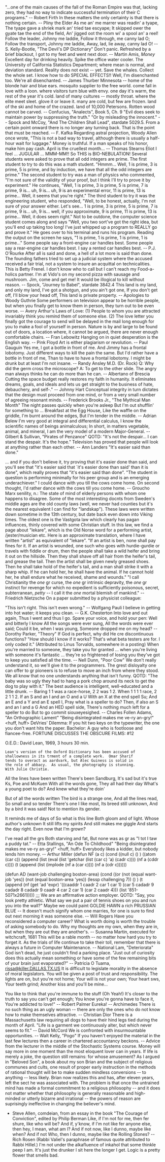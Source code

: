 "...one of the main causes of the fall of the Roman Empire was that,
lacking zero, they had no way to indicate successful termination of
their C programs."
-- Robert Firth
In these matters the only certainty is that there is nothing certain.
		-- Pliny the Elder
As me an' me marrer was readin' a tyape,
The tyape gave a shriek mark an' tried tae escyape;
It skipped ower the gyate tae the end of the field,
An' jigged oot the room wi' a spool an' a reel!
Follow the leader, Johnny me laddie,
Follow it through, me canny lad O;
Follow the transport, Johnny me laddie,
Away, lad, lie away, canny lad O!
		-- S. Kelly-Bootle, "The Devil's DP Dictionary"
Don't panic.
Refreshed by a brief blackout, I got to my feet and went next door.
-- Martin Amis, _Money_
Excellent day for drinking heavily.  Spike the office water cooler.
The University of California Statistics Department; where mean is normal,
and deviation standard.
Reality does not exist -- yet.
Save the whales.  Collect the whole set.
I know how to do SPECIAL EFFECTS!!
Well, I'm disenchanted too.  We're all disenchanted.
		-- James Thurber
Minnesota --
	home of the blonde hair and blue ears.
	mosquito supplier to the free world.
	come fall in love with a loon.
	where visitors turn blue with envy.
	one day it's warm, the rest of the year it's cold.
	land of many cultures -- mostly throat.
	where the elite meet sleet.
	glove it or leave it.
	many are cold, but few are frozen.
	land of the ski and home of the crazed.
	land of 10,000 Petersons.
Rotten wood cannot be carved.
		-- Confucius, "Analects", Book 5, Ch. 9
	"Evil does seek to maintain power by suppressing the truth."
	"Or by misleading the innocent."
		-- Spock and McCoy, "And The Children Shall Lead",
		   stardate 5029.5.
From a certain point onward there is no longer any turning back. 
That is the point that must be reached.
		-- F. Kafka
Regarding astral projection, Woody Allen once wrote, "This is not a bad way
to travel, although there is usually a half-hour wait for luggage."
Money is truthful.  If a man speaks of his honor, make him pay cash.
April is the cruellest month...
		-- Thomas Stearns Eliot
I feel ... JUGULAR ...
MMM-MM!!  So THIS is BIO-NEBULATION! 
	Several students were asked to prove that all odd integers are prime.
	The first student to try to do this was a math student.  "Hmmm...
Well, 1 is prime, 3 is prime, 5 is prime, and by induction, we have that all
the odd integers are prime."
	The second student to try was a man of physics who commented, "I'm not
sure of the validity of your proof, but I think I'll try to prove it by
experiment."  He continues, "Well, 1 is prime, 3 is prime, 5 is prime, 7 is
prime, 9 is...  uh, 9 is... uh, 9 is an experimental error, 11 is prime, 13
is prime...  Well, it seems that you're right."
	The third student to try it was the engineering student, who responded,
"Well, to be honest, actually, I'm not sure of your answer either.  Let's
see...  1 is prime, 3 is prime, 5 is prime, 7 is prime, 9 is... uh, 9 is...
well, if you approximate, 9 is prime, 11 is prime, 13 is prime...  Well, it
does seem right."
	Not to be outdone, the computer science student comes along and says
"Well, you two sort've got the right idea, but you'll end up taking too long!
I've just whipped up a program to REALLY go and prove it."  He goes over to
his terminal and runs his program.  Reading the output on the screen he says,
"1 is prime, 1 is prime, 1 is prime, 1 is prime..."
Some people say a front-engine car handles best.  Some people say a
rear-engine car handles best.  I say a rented car handles best.
		-- P.J. O'Rourke
After all is said and done, a hell of a lot more is said than done.
The founding fathers tried to set up a judicial system where the accused
received a fair trial, not a system to insure an acquittal on technicalities.
This is Betty Frenel.  I don't know who to call but I can't reach my
Food-a-holics partner.  I'm at Vido's on my second pizza with sausage
and mushroom.  Jim, come and get me!
It would be illogical to kill without reason.
		-- Spock, "Journey to Babel", stardate 3842.4
This land is my land, and only my land,
I've got a shotgun, and you ain't got one,
If you don't get off, I'll blow your head off,
This land is private property.
		-- Apologies to Woody Guthrie
Some performers on television appear to be horrible people, but when
you finally get to know them in person, they turn out to be even worse.
		-- Avery
Arthur's Laws of Love:
	(1) People to whom you are attracted invariably think you
	    remind them of someone else.
	(2) The love letter you finally got the courage to send will be
	    delayed in the mail long enough for you to make a fool of
	    yourself in person.
Nature is by and large to be found out of doors, a location where,
it cannot be argued, there are never enough comfortable chairs.
		-- Fran Lebowitz
Hanging on in quiet desperation is the English way.
		-- Pink Floyd
Art is either plagiarism or revolution.
		-- Paul Gauguin
Yes me, I got a bottle in front of me.
And Jimmy has a frontal lobotomy.
Just different ways to kill the pain the same.
But I'd rather have a bottle in front of me,
Than to have to have a frontal lobotomy.
I might be drunk but at least I'm not insane.
		-- Randy Ansley M.D. (Dr. Rock)
Q:	Why did the germ cross the microscope?
A:	To get to the other slide.
The angry man always thinks he can do more than he can.
		-- Albertano of Brescia
Cutting the space budget really restores my faith in humanity.  It
eliminates dreams, goals, and ideals and lets us get straight to the
business of hate, debauchery, and self-."
		-- Johnny Hart
Conceptual integrity in turn dictates that the design must proceed
from one mind, or from a very small number of agreeing resonant minds.
		-- Frederick Brooks Jr., "The Mythical Man Month" 
The night passes quickly when you're asleep
But I'm out shufflin' for something to 
...
Breakfast at the Egg House,
Like the waffle on the griddle,
I'm burnt around the edges,
But I'm tender in the middle.
		-- Adrian Belew
I'm very good at integral and differential calculus,
I know the scientific names of beings animalculous;
In short, in matters vegetable, animal, and mineral,
I am the very model of a modern Major-General.
		-- Gilbert & Sullivan, "Pirates of Penzance"
QOTD:
	 "It's not the despair... I can stand the despair.  It's the hope."
Television has proved that people will look at anything rather than each other.
		-- Ann Landers
"It's easier said than done."

... and if you don't believe it, try proving that it's easier done than
said, and you'll see that "it's easier said that `it's easier done than
said' than it is done", which really proves that "it's easier said than
done".
"The student in question is performing minimally for his peer group and
is an emerging underachiever."
I could dance with you till the cows come home.  On second thought, I'd rather
dance with the cows till you come home.
		-- Groucho Marx
senility, n.:
	The state of mind of elderly persons with whom one happens to disagree.
Some of the most interesting docnts from Sweden's middle ages are the
old county laws (well, we never had counties but it's the nearest equivalent
I can find for "landskap").  These laws were written down sometime in the
13th century, but date back even down into Viking times.  The oldest one is
the Vastgota law which clearly has pagan influences, thinly covered with some
Christian stuff.  In this law, we find a page about "lekare", which is the
Old Norse word for a performing artist, /jester/musician etc.  Here is
an approximate translation, where I have written "artist" as equivalent of
"lekare".
	"If an artist is ben, none shall pay fines for it.  If an artist
	is wounded, one such who goes with hurdie-gurdie or travels with
	fiddle or drum, then the people shall take a wild heifer and bring
	it out on the hillside.  Then they shall shave off all hair from the
	heifer's tail, and grease the tail.  Then the artist shall be given
	newly greased shoes.  Then he shall take hold of the heifer's tail,
	and a man shall strike it with a sharp whip.  If he can hold her, he
	shall have the animal.  If he cannot hold her, he shall endure what
	he received, shame and wounds."
"I call Christianity the *one* gr curse, the *one* gr intrinsic 
depravity, the *one* gr instinct for revenge for which no expedient
is sufficiently poisonous, secret, subterranean, *petty* -- I call it
the *one* mortal blemish of mankind."
-- Friedrich Nietzsche
On a paper submitted by a physicist colleague:

"This isn't right.  This isn't even wrong."
		-- Wolfgang Pauli
I believe in getting into hot water; it keeps you clean.
		-- G.K. Chesterton
Into love and out again,
	Thus I went and thus I go.
Spare your voice, and hold your pen:
	Well and bitterly I know
All the songs were ever sung,
	All the words were ever said;
Could it be, when I was young,
	Someone dropped me on my head?
		-- Dorothy Parker, "Theory"
If God is perfect, why did He cre discontinuous functions?
"How should I know if it works?  That's what beta testers are for.  I only
coded it."
(Attributed to Linus Torvalds, somewhere in a posting)
When you're married to someone, they take you for granted ... when
you're living with someone it's fantastic ... they're so frightened
of losing you they've got to keep you satisfied all the time.
		-- Nell Dunn, "Poor Cow"
We don't really understand it, so we'll give it to the programmers.
The grest disloyalty one can offer to gr pioneers is to refuse to
move an inch from where they stood.
We all know that no one understands anything that isn't funny.
QOTD:
	"The baby was so ugly they had to hang a pork chop around its
	neck to get the dog to play with it."
The best audience is intelligent, well-educated and a little drunk.
		--  Baring
1 1 was a race-horse, 2 2 was 1 2. When 1 1 1 1 race, 2 2 1 1 2.
If an S and an I and an O and a U
With an X at the end spell Su;
And an E and a Y and an E spell I,
Pray what is a speller to do?
Then, if also an S and an I and a G
And an HED spell side,
There's nothing much left for a speller to do
But to go commit siouxeyesighed.
		-- Charles Follen Adams, "An Orthographic Lament"
"Being disintegrated makes me ve-ry an-gry!" <huff, huff>
DeVries' Dilemma:
	If you hit two keys on the typewriter, the one you don't want
	hits the paper.
Bachelor:
	A guy who is footloose and fiancee-free.
FORTUNE DISCUSSES THE OBSCURE FILMS: #12

O.E.D.:				David Lean, 1969, 3 hours 30 min.

	Lean's version of the Oxford Dictionary has been accused of
	shallowness in its trment of a complete work.  Omar Sharif
	tends to overact as aardvark, but Alec Guiness is solid in
	the role of abbacy.  As usual, the photography is stunning.
	With Julie Christie.
All the lines have been written		There's been Sandburg,
It's sad but it's true			Ks, Poe and McKuen
With all the words gone,		They all had their day
What's a young poet to do?		And knew what they're doin'

But of all the words written		The bird is a strange one,
And all the lines read,			So small and so tender
There's one I like most,		Its breed still unknown,
And by a bird it was said!		Not to mention its gender.

It reminds me of days of		So what is this line
Both gloom and of light.		Whose author's unknown
It still lifts my spirits		And still makes me giggle
And starts the day right.		Even now that I'm grown?

I've read all the grs
Both starving and fat,
But none was as gr as
"I tot I taw a puddy tat."
		-- Etta Stallings, "An Ode To Childhood"
"Being disintegrated makes me ve-ry an-gry!" <huff, huff>
Everybody likes a kidder, but nobody lends him money.
		-- Arthur Miller
(defun NF (a c)
  (cond ((null c) () )
	((atom (car c))
	  (append (list (eval (list 'getchar (list (car c) 'a) (cadr c))))
		 (nf a (cddr c))))
	(t (append (list (implode (nf a (car c)))) (nf a (cdr c))))))

(defun AD (want-job challenging boston-area)
  (cond 
   ((or (not (equal want-job 'yes))
	(not (equal boston-area 'yes))
	(lessp challenging 7)) () )
   (t (append (nf  (get 'ad 'expr)
	  '((caaddr 1 caadr 2 car 1 car 1)
	    (car 5 cadadr 9 cadadr 8 cadadr 9 caadr 4 car 2 car 1)
	    (car 2 caadr 4)))
      (list '851-5071x2661)))))
;;;     We are an affirmative action employer.
QOTD:
	"Say, you look pretty athletic.  What say we put a pair of tennis
	shoes on you and run you into the wall?"
Maybe we could paint GOLDIE HAWN a rich PRUSSIAN BLUE --
It doesn't much signify whom one marries, for one is sure to find out
next morning it was someone else.
		-- Will Rogers
Have you reconsidered a computer career?
What is worth doing is worth the trouble of asking somebody to do.
Why my thoughts are my own, when they are in, but when they are out they
are another's.
		 -- Susanna Martin, executed for witchcraft, 1681
This will be a rable month -- no matter how hard you try to forget it.
As the trials of life continue to take their toll, remember that there
is always a future in Computer Maintenance.
		-- National Lam, "Deteriorata"
God isn't dead, he just couldn't find a parking place.
"Just out of curiosity does this actually mean something or have some
of the few remaining bits of your brain just evaporated?"
		-- Patricia O Tuama, rissa@killer.DALLAS.TX.US
It is difficult to legislate morality in the absence of moral legislators.
You will be given a post of trust and responsibility.
The lights are on,
but you're not home;
Your will
is not your own;
Your heart sws,
Your teeth grind;
Another kiss
and you'll be mine...

You like to think that you're immune to the stuff
(Oh Yeah!)
It's closer to the truth to say you can't get enough;
You know you're gonna have to face it,
You're addicted to love!"
		-- Robert Palmer
Eureka!
		-- Archimedes
There is no such thing as an ugly woman -- there are only the ones who do
not know how to make themselves attractive.
		-- Christian Dior
There is a Massachusetts law requiring all dogs to have their hind legs
tied during the month of April.
"Life is a garment we continuously alter, but which never seems to fit."
-- David McCord
We is confronted with insurmountable opportunities.
		-- Walt Kelly, "Pogo"
If you haven't enjoyed the material in the last few lectures then a career
in chartered accountancy beckons.
		-- Advice from the lecturer in the middle of the Stochastic
		   Systems course.
Money will say more in one moment than the most eloquent lover can in years.
If life is merely a joke, the question still remains: for whose amusement?
As I argued in "Beloved Son", a book about my son Brian and the subject
of religious communes and cults, one result of proper early instruction
in the methods of rational thought will be to make sudden mindless
conversions -- to anything -- less likely.  Brian now realizes this and
has, after eleven years, left the sect he was associated with.  The 
problem is that once the untrained mind has made a formal commitment to
a religious philosophy -- and it does not matter whether that philosophy
is generally reasonable and high-minded or utterly bizarre and 
irrational -- the powers of reason are suprisingly ineffective in 
changing the believer's mind.
- Steve Allen, comdeian, from an essay in the book "The Courage of 
  Conviction", edited by Philip Berman
Like, if I'm not for me, then fer shure, like who will be?  And if, y'know,
if I'm not like fer anyone else, then hey, I mean, what am I?  And if not
now, like I dunno, maybe like when?  And if not Who, then I dunno, maybe
like the Rolling Stones?
		-- Rich Rosen (Rabbi Valiel's paraphrase of famous quote
		   attributed to Rabbi Hillel.)
I'm not under the alkafluence of inkahol
that some thinkle peep I am.
It's just the drunker I sit here the longer I get.
Logic is a pretty flower that smells bad.
